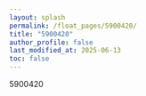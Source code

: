 ```yaml
---
layout: splash
permalink: /float_pages/5900420/
title: "5900420"
author_profile: false
last_modified_at: 2025-06-13
toc: false
---
```

 
5900420
